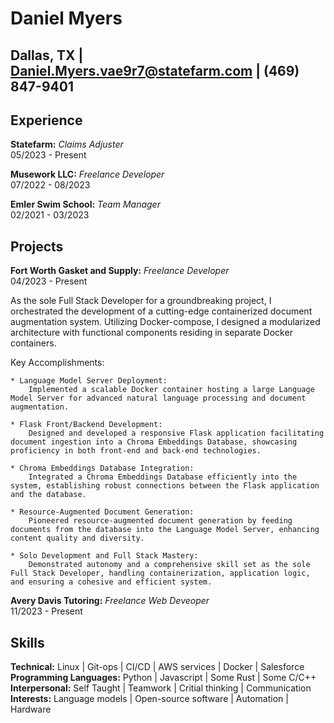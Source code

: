 Daniel Myers
============
Dallas, TX |
Daniel.Myers.vae9r7@statefarm.com |
(469) 847-9401
----------------------------------------

Experience
----------------------------------------

**Statefarm:** *Claims Adjuster* </br> 05/2023 - Present

**Musework LLC:** *Freelance Developer* </br> 07/2022 - 08/2023

**Emler Swim School:** *Team Manager* </br> 02/2021 - 03/2023

Projects
----------------------------------------

**Fort Worth Gasket and Supply:** *Freelance Developer* </br> 04/2023 - Present

As the sole Full Stack Developer for a groundbreaking project, I orchestrated the development of a cutting-edge containerized document augmentation system. Utilizing Docker-compose, I designed a modularized architecture with functional components residing in separate Docker containers.

Key Accomplishments:

    * Language Model Server Deployment:
        Implemented a scalable Docker container hosting a large Language Model Server for advanced natural language processing and document augmentation.

    * Flask Front/Backend Development:
        Designed and developed a responsive Flask application facilitating document ingestion into a Chroma Embeddings Database, showcasing proficiency in both front-end and back-end technologies.

    * Chroma Embeddings Database Integration:
        Integrated a Chroma Embeddings Database efficiently into the system, establishing robust connections between the Flask application and the database.

    * Resource-Augmented Document Generation:
        Pioneered resource-augmented document generation by feeding documents from the database into the Language Model Server, enhancing content quality and diversity.

    * Solo Development and Full Stack Mastery:
        Demonstrated autonomy and a comprehensive skill set as the sole Full Stack Developer, handling containerization, application logic, and ensuring a cohesive and efficient system.

**Avery Davis Tutoring:** *Freelance Web Deveoper* </br> 11/2023 - Present

Skills
----------------------------------------

**Technical:** Linux | Git-ops | CI/CD | AWS services | Docker | Salesforce</br>
**Programming Languages:** Python | Javascript | Some Rust | Some C/C++</br>
**Interpersonal:** Self Taught | Teamwork | Critial thinking | Communication</br>
**Interests:** Language models | Open-source software | Automation | Hardware</br>